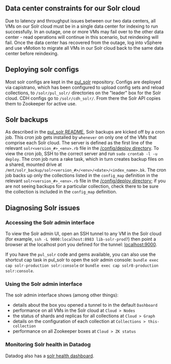## Data center constraints for our Solr cloud
Due to latency and throughput issues between our two data centers, all VMs on our Solr cloud must be in a single data center for indexing to run successfully. In an outage, one or more VMs may fail over to the other data center - read operations will continue in this scenario, but reindexing will fail. Once the data center has recovered from the outage, log into vSphere and use vMotion to migrate all VMs in our Solr cloud back to the same data center before reindexing.

## Deploying solr configs
Most solr configs are kept in the [pul_solr](https://github.com/pulibrary/pul_solr) repository. Configs are deployed via capistrano, which has been configured to upload config sets and reload collections, to `/solr/pul_solr/` directories on the "leader" box for the Solr cloud. CDH configs go to `/solr/cdh_solr/`. From there the Solr API copies them to Zookeeper for active use.

## Solr backups
As described in the [pul_solr README](https://github.com/pulibrary/pul_solr/blob/main/README.md), Solr backups are kicked off by a cron job. This cron job gets installed by `whenever` on only one of the VMs that comprise each Solr cloud. The server is defined as the first line of the relevant `solr<version_#>_<env>.rb` file in the [/config/deploy directory](https://github.com/pulibrary/pul_solr/tree/main/config/deploy). To view the cron job, SSH to the correct server and run `sudo crontab -l -u deploy`. The cron job runs a rake task, which in turn creates backup files on a shared, mounted drive at `/mnt/solr_backup/solr<version_#>/<env>/<date>/<index_name>.bk`. The cron job backs up only the collections listed in the `config_map` definition in the relevant `solr<version_#>_<env>.rb` file in the [/config/deploy directory](https://github.com/pulibrary/pul_solr/tree/main/config/deploy); if you are not seeing backups for a particular collection, check there to be sure the collection is included in the `config_map` definition. 

## Diagnosing Solr issues

### Accessing the Solr admin interface
To view the Solr admin UI, open an SSH tunnel to any VM in the Solr cloud (for example, `ssh -L 9000:localhost:8983 lib-solr-prod7`) then point a browser at the localhost port you defined for the tunnel: [localhost:9000](localhost:9000).

If you have the `pul_solr` code and gems available, you can also use the shortcut cap task in pul_solr to open the solr admin console: `bundle exec cap solr-production solr:console` or `bundle exec cap solr8-production solr:console`.

### Using the Solr admin interface
The solr admin interface shows (among other things):
* details about the box you opened a tunnel to in the default `Dashboard`
* performance on all VMs in the Solr cloud at `Cloud > Nodes`
* the status of shards and replicas for all collections at `Cloud > Graph`
* details on the configuration of each collection at `Collections > this-collection`
* performance on all Zookeeper boxes at `Cloud > ZK status`

### Monitoring Solr health in Datadog
Datadog also has a [solr health dashboard](https://app.datadoghq.com/dashboard/ce3-krc-gid/solr-health-dashboard).
